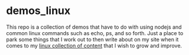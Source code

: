 # demos_linux

This repo is a collection of demos that have to do with using nodejs and common linux commands such as echo, ps, and so forth. Just a place to park some things that I work out to then write about on my site when it comes to my [linux collection of content](https://dustinpfister.github.io/categories/linux/) that I wish to grow and improve.
